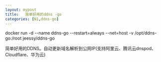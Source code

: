 ```yaml
---
layout: mypost
title:   简单好用的ddns -go
categories: [N1,ddns-go]
---
```

 docker run -d --name ddns-go --restart=always --net=host -v /opt/ddns-go:/root jeessy/ddns-go

简单好用的DDNS。自动更新域名解析到公网IP(支持阿里云、腾讯云dnspod、Cloudflare、华为云)